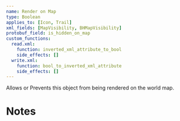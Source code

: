 ```yaml
---
name: Render on Map
type: Boolean
applies_to: [Icon, Trail]
xml_fields: [MapVisibility, BHMapVisibility]
protobuf_field: is_hidden_on_map
custom_functions:
  read.xml:
    function: inverted_xml_attribute_to_bool
    side_effects: []
  write.xml:
    function: bool_to_inverted_xml_attribute
    side_effects: []
---
```

Allows or Prevents this object from being rendered on the world map.

Notes
=====


